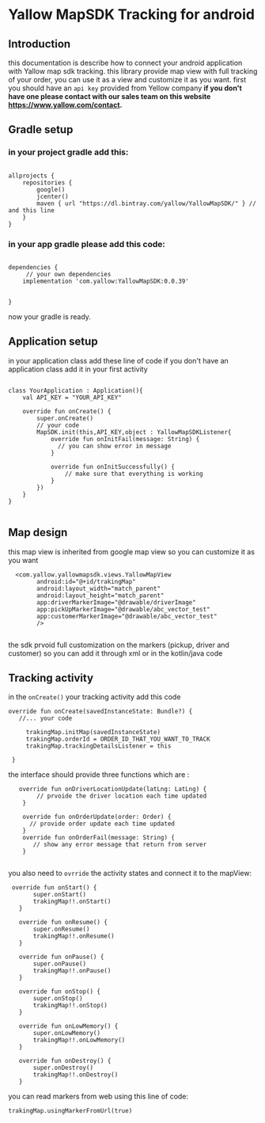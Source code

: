 # Yallow MapSDK Tracking for android

## Introduction 
this documentation is describe how to connect your android application with Yallow map sdk tracking. this library provide map view with full tracking of your order, you can use it as a view and customize it as you want. 
first you should have an `api key` provided from Yellow company **if you don't have one please contact with our sales team on this website https://www.yallow.com/contact.**


## Gradle setup
### in your  project gradle add this:
```

allprojects {
    repositories {
        google()
        jcenter()
        maven { url "https://dl.bintray.com/yallow/YallowMapSDK/" } // and this line
    }
}
```

### in your app gradle please add this code: 

```

dependencies {  
     // your own dependencies
    implementation 'com.yallow:YallowMapSDK:0.0.39'

   
}
```
now your gradle is ready.

## Application setup
in your application class add these line of code if you don't have an application class add it in your first activity 

```

class YourApplication : Application(){
    val API_KEY = "YOUR_API_KEY"

    override fun onCreate() {
        super.onCreate()
        // your code
        MapSDK.init(this,API_KEY,object : YallowMapSDKListener{
            override fun onInitFail(message: String) {
              // you can show error in message
            }

            override fun onInitSuccessfully() {
                // make sure that everything is working
            }
        })
    }
}


```

## Map design
this map view is inherited from google map view so you can customize it as you want 
```
  <com.yallow.yallowmapsdk.views.YallowMapView
        android:id="@+id/trakingMap"
        android:layout_width="match_parent"
        android:layout_height="match_parent"
        app:driverMarkerImage="@drawable/driverImage"
        app:pickUpMarkerImage="@drawable/abc_vector_test"
        app:customerMarkerImage="@drawable/abc_vector_test"
        />
        
   ```
   
 the sdk prvoid full customization on the markers (pickup, driver and customer) so you can add it through xml or in the kotlin/java code
 
 
 
 ## Tracking activity
 in the `onCreate()`  your tracking activity add this code
   ```
override fun onCreate(savedInstanceState: Bundle?) {
      //... your code

        trakingMap.initMap(savedInstanceState)
        trakingMap.orderId = ORDER_ID_THAT_YOU_WANT_TO_TRACK
        trakingMap.trackingDetailsListener = this

    }
  
  ```

the interface should provide three functions which are : 
```
   override fun onDriverLocationUpdate(latLng: LatLng) {
        // prvoide the driver location each time updated
    }
    
    override fun onOrderUpdate(order: Order) {
      // provide order update each time updated 
    }
    override fun onOrderFail(message: String) {
       // show any error message that return from server       
    }
    
 ```
      
 you also need to `ovrride` the activity states and connect it to the mapView:
 ```
  override fun onStart() {
        super.onStart()
        trakingMap!!.onStart()
    }

    override fun onResume() {
        super.onResume()
        trakingMap!!.onResume()
    }

    override fun onPause() {
        super.onPause()
        trakingMap!!.onPause()
    }

    override fun onStop() {
        super.onStop()
        trakingMap!!.onStop()
    }

    override fun onLowMemory() {
        super.onLowMemory()
        trakingMap!!.onLowMemory()
    }

    override fun onDestroy() {
        super.onDestroy()
        trakingMap!!.onDestroy()
    }
```
you can read markers from web using this line of code:
```
trakingMap.usingMarkerFromUrl(true)

```




